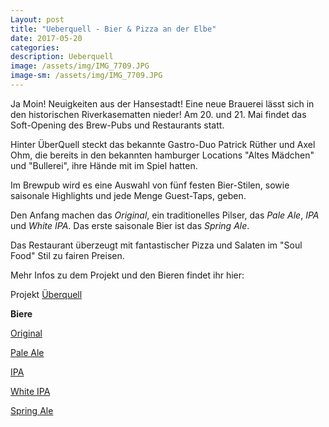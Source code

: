 ```yaml
---
Layout: post
title: "Ueberquell - Bier & Pizza an der Elbe"
date: 2017-05-20
categories:
description: Ueberquell
image: /assets/img/IMG_7709.JPG
image-sm: /assets/img/IMG_7709.JPG
---
```

Ja Moin! Neuigkeiten aus der Hansestadt! Eine neue Brauerei lässt sich in den historischen Riverkasematten nieder! Am 20. und 21. Mai findet das Soft-Opening des Brew-Pubs und Restaurants statt. 

Hinter ÜberQuell steckt das bekannte Gastro-Duo Patrick Rüther und Axel Ohm, die bereits in den bekannten hamburger Locations "Altes Mädchen" und "Bullerei", ihre Hände mit im Spiel hatten.

Im Brewpub wird es eine Auswahl von fünf festen Bier-Stilen, sowie saisonale Highlights und jede Menge Guest-Taps, geben.

Den Anfang machen das *Original*, ein traditionelles Pilser, das *Pale Ale*, *IPA* und *White IPA*. Das erste saisonale Bier ist das *Spring Ale*.

Das Restaurant überzeugt mit fantastischer Pizza und Salaten im "Soul Food" Stil zu fairen Preisen.

Mehr Infos zu dem Projekt und den Bieren findet ihr hier:

Projekt [Überquell](www.ueberquell.com)

**Biere**

[Original](https://untappd.com/b/uberquell-original/2099474)

[Pale Ale](https://untappd.com/b/uberquell-pale-ale/2100618)

[IPA](https://untappd.com/b/uberquell-ipa/2099508)

[White IPA](https://untappd.com/b/uberquell-white-ipa/2099511)

[Spring Ale](https://untappd.com/b/uberquell-spring-ale/2099478)
